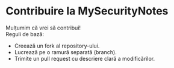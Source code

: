 # Contribuire la MySecurityNotes

Mulțumim că vrei să contribui!  
Reguli de bază:
- Creează un fork al repository-ului.
- Lucrează pe o ramură separată (branch).
- Trimite un pull request cu descriere clară a modificărilor.
